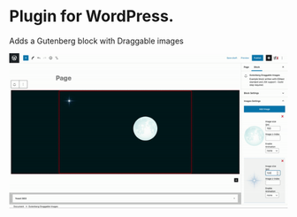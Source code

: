 # Plugin for WordPress.

Adds a Gutenberg block with Draggable images

![Alt Text](https://github.com/AlexKole113/Gutenberg-draggable-images/blob/main/assets/example.gif)
